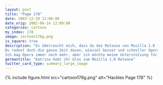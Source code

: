 ```yaml
---
layout: post
title: "Page 178"
date: 2003-12-29 12:00:00
date_orig: 2002-06-14 12:00:00
categories: cartoon
my_index: 178
image: cartoon178g.png
is_square: true
description: "Es überrascht mich, dass du das Release von Mozilla 1.0 feierst, Katrina. 
Du redest doch die ganze Zeit davon, wieviel besser und schneller Opera ist
Ich mag Opera immer noch mehr, aber ich möchte meine Unterstützung für solch ein wichtiges und verbindendes Projekt zeigen Und dieses Katzenminze-Bier ist fantastisch Katrina Vittles Boss Dog"
germantitle: "Katrina hebt ihr Glas zum Mozilla 1.0 Release"
twitter_card_type: summary_large_image
---
```


{% include figure.html src="cartoon178g.png" alt="Hackles Page 178"  %}
